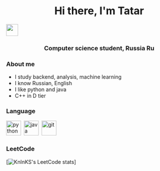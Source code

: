 <h1 align="center">Hi there, I'm Tatar</h1> 
<img src="https://github.com/blackcater/blackcater/raw/main/images/Hi.gif" height="32"/></h1>
<h3 align="center">Computer science student, Russia Ru</h3>

### About me

<ul>
  <li>I study backend, analysis, machine learning</li>
  <li>I know Russian, English</li>
  <li>I like python and java</li>
  <li>C++ in D tier</li>
</ul>

### Language 

<img src="https://cdn.jsdelivr.net/gh/devicons/devicon@latest/icons/python/python-original.svg" title="python" width="40" height="40"/>&nbsp;
<img src="https://cdn.jsdelivr.net/gh/devicons/devicon@latest/icons/java/java-original-wordmark.svg" title="java" width="40" height="40"/>&nbsp;
<img src="https://cdn.jsdelivr.net/gh/devicons/devicon@latest/icons/git/git-original.svg" title="git" width="40" height="40"/>&nbsp;

### LeetCode

[![KnlnKS's LeetCode stats](https://leetcode-stats-six.vercel.app/api?username=lololololollll)]


